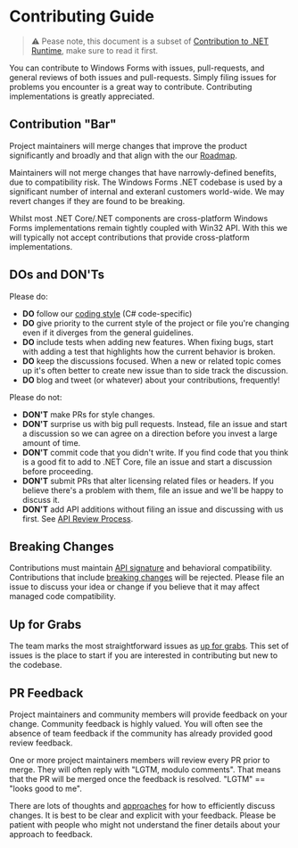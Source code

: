 # Contributing Guide

> :warning: Pease note, this document is a subset of [Contribution to .NET Runtime][net-contributing], make sure to read it first.

You can contribute to Windows Forms with issues, pull-requests, and general reviews of both issues and pull-requests. Simply filing issues for problems you encounter is a great way to contribute. Contributing implementations is greatly appreciated.

## Contribution "Bar"

Project maintainers will merge changes that improve the product significantly and broadly and that align with the our [Roadmap](docs/roadmap.md).

Maintainers will not merge changes that have narrowly-defined benefits, due to compatibility risk. The Windows Forms .NET codebase is used by a significant number of internal and exteranl customers world-wide. We may revert changes if they are found to be breaking.

Whilst most .NET Core/.NET components are cross-platform Windows Forms implementations remain tightly coupled with Win32 API. With this we will typically not accept contributions that provide cross-platform implementations.

## DOs and DON'Ts

Please do:

* **DO** follow our [coding style][coding-style] (C# code-specific)
* **DO** give priority to the current style of the project or file you're changing even if it diverges from the general guidelines.
* **DO** include tests when adding new features. When fixing bugs, start with
  adding a test that highlights how the current behavior is broken.
* **DO** keep the discussions focused. When a new or related topic comes up
  it's often better to create new issue than to side track the discussion.
* **DO** blog and tweet (or whatever) about your contributions, frequently!

Please do not:

* **DON'T** make PRs for style changes.
* **DON'T** surprise us with big pull requests. Instead, file an issue and start
  a discussion so we can agree on a direction before you invest a large amount
  of time.
* **DON'T** commit code that you didn't write. If you find code that you think is a good fit to add to .NET Core, file an issue and start a discussion before proceeding.
* **DON'T** submit PRs that alter licensing related files or headers. If you believe there's a problem with them, file an issue and we'll be happy to discuss it.
* **DON'T** add API additions without filing an issue and discussing with us first. See [API Review Process][api-review-process].

## Breaking Changes

Contributions must maintain [API signature][breaking-changes-public-contract] and behavioral compatibility. Contributions that include [breaking changes][breaking-changes] will be rejected. Please file an issue to discuss your idea or change if you believe that it may affect managed code compatibility.

## Up for Grabs

The team marks the most straightforward issues as [up for grabs](https://github.com/dotnet/winforms/labels/up-for-grabs). This set of issues is the place to start if you are interested in contributing but new to the codebase.

## PR Feedback

Project maintainers and community members will provide feedback on your change. Community feedback is highly valued. You will often see the absence of team feedback if the community has already provided good review feedback.

One or more project maintainers members will review every PR prior to merge. They will often reply with "LGTM, modulo comments". That means that the PR will be merged once the feedback is resolved. "LGTM" == "looks good to me".

There are lots of thoughts and [approaches](https://github.com/antlr/antlr4-cpp/blob/master/CONTRIBUTING.md#emoji) for how to efficiently discuss changes. It is best to be clear and explicit with your feedback. Please be patient with people who might not understand the finer details about your approach to feedback.


[comment]: <> (URI Links)

[api-review-process]: https://github.com/dotnet/runtime/blob/master/docs/project/api-review-process.md
[breaking-changes]: https://github.com/dotnet/runtime/blob/master/docs/coding-guidelines/breaking-changes.md#bucket-1-public-contract
[breaking-changes-public-contract]: https://github.com/dotnet/runtime/blob/master/docs/coding-guidelines/breaking-changes.md#bucket-1-public-contract
[coding-style]: https://github.com/dotnet/runtime/blob/master/docs/coding-guidelines/coding-style.md
[net-contributing]: https://github.com/dotnet/runtime/blob/master/CONTRIBUTING.md
